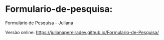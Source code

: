 # Formulario-de-pesquisa:
Formulário de Pesquisa - Juliana

Versão online: https://julianapereiradev.github.io/Formulario-de-Pesquisa/
